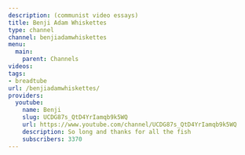 ```yaml
---
description: (communist video essays)
title: Benji Adam Whiskettes
type: channel
channel: benjiadamwhiskettes
menu:
  main:
    parent: Channels
videos:
tags:
- breadtube
url: /benjiadamwhiskettes/
providers:
  youtube:
    name: Benji
    slug: UCDG87s_QtD4YrIamqb9k5WQ
    url: https://www.youtube.com/channel/UCDG87s_QtD4YrIamqb9k5WQ
    description: So long and thanks for all the fish
    subscribers: 3370
---
```

